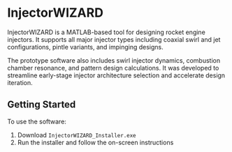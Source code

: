 # InjectorWIZARD

InjectorWIZARD is a MATLAB-based tool for designing rocket engine injectors. It supports all major injector types including coaxial swirl and jet configurations, pintle variants, and impinging designs.

The prototype software also includes swirl injector dynamics, combustion chamber resonance, and pattern design calculations. It was developed to streamline early-stage injector architecture selection and accelerate design iteration. 

## Getting Started

To use the software:

1. Download `InjectorWIZARD_Installer.exe`
2. Run the installer and follow the on-screen instructions
